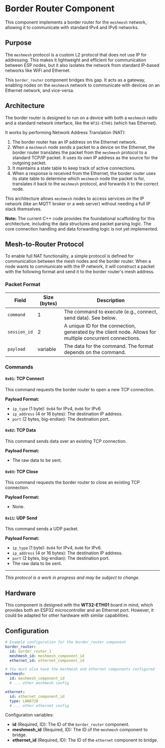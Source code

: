 # Border Router Component

This component implements a border router for the `meshmesh` network, allowing it to communicate with standard IPv4 and IPv6 networks.

## Purpose

The `meshmesh` protocol is a custom L2 protocol that does not use IP for addressing. This makes it lightweight and efficient for communication between ESP nodes, but it also isolates the network from standard IP-based networks like WiFi and Ethernet.

This `border_router` component bridges this gap. It acts as a gateway, enabling nodes on the `meshmesh` network to communicate with devices on an Ethernet network, and vice-versa.

## Architecture

The border router is designed to run on a device with both a `meshmesh` radio and a standard network interface, like the `WT32-ETH01` (which has Ethernet).

It works by performing Network Address Translation (NAT):

1.  The border router has an IP address on the Ethernet network.
2.  When a `meshmesh` node sends a packet to a device on the Ethernet, the border router translates the packet from the `meshmesh` protocol to a standard TCP/IP packet. It uses its own IP address as the source for the outgoing packet.
3.  It maintains a state table to keep track of active connections.
4.  When a response is received from the Ethernet, the border router uses its state table to determine which `meshmesh` node the packet is for, translates it back to the `meshmesh` protocol, and forwards it to the correct node.

This architecture allows `meshmesh` nodes to access services on the IP network (like an MQTT broker or a web server) without needing a full IP stack themselves.

**Note:** The current C++ code provides the foundational scaffolding for this architecture, including the data structures and packet parsing logic. The core connection handling and data forwarding logic is not yet implemented.


## Mesh-to-Router Protocol

To enable full NAT functionality, a simple protocol is defined for communication between the mesh nodes and the border router. When a node wants to communicate with the IP network, it will construct a packet with the following format and send it to the border router's mesh address.

### Packet Format

| Field        | Size (bytes) | Description                                                                                             |
|--------------|--------------|---------------------------------------------------------------------------------------------------------|
| `command`    | 1            | The command to execute (e.g., connect, send data). See below.                                           |
| `session_id` | 2            | A unique ID for the connection, generated by the client node. Allows for multiple concurrent connections. |
| `payload`    | variable     | The data for the command. The format depends on the command.                                            |

### Commands

#### `0x01`: TCP Connect

This command requests the border router to open a new TCP connection.

**Payload Format:**
-   `ip_type` (1 byte): `0x04` for IPv4, `0x06` for IPv6.
-   `ip_address` (4 or 16 bytes): The destination IP address.
-   `port` (2 bytes, big-endian): The destination port.

#### `0x02`: TCP Data

This command sends data over an existing TCP connection.

**Payload Format:**
-   The raw data to be sent.

#### `0x03`: TCP Close

This command requests the border router to close an existing TCP connection.

**Payload Format:**
-   None.

#### `0x11`: UDP Send

This command sends a UDP packet.

**Payload Format:**
-   `ip_type` (1 byte): `0x04` for IPv4, `0x06` for IPv6.
-   `ip_address` (4 or 16 bytes): The destination IP address.
-   `port` (2 bytes, big-endian): The destination port.
-   The raw data to be sent.

---

*This protocol is a work in progress and may be subject to change.*

## Hardware

This component is designed with the **WT32-ETH01** board in mind, which provides both an ESP32 microcontroller and an Ethernet port. However, it could be adapted for other hardware with similar capabilities.

## Configuration

```yaml
# Example configuration for the border_router component
border_router:
  id: border_router_1
  meshmesh_id: meshmesh_component_id
  ethernet_id: ethernet_component_id

# You must also have the meshmesh and ethernet components configured
meshmesh:
  id: meshmesh_component_id
  # ... other meshmesh config

ethernet:
  id: ethernet_component_id
  type: LAN8720
  # ... other ethernet config
```

Configuration variables:

*   **id** (Required, ID): The ID of the `border_router` component.
*   **meshmesh_id** (Required, ID): The ID of the `meshmesh` component to bridge.
*   **ethernet_id** (Required, ID): The ID of the `ethernet` component to bridge.
